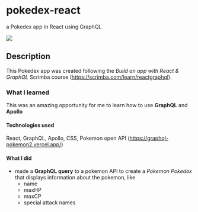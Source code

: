 # pokedex-react
a Pokedex app in React using GraphQL

![](Pokedex.gif)

## Description
This Pokedex app was created following the *Build an app with React & GraphQL* Scrimba course (https://scrimba.com/learn/reactgraphql).

### What I learned
This was an amazing opportunity for me to learn how to use **GraphQL** and **Apollo**

#### Technologies used
React, GraphQL,  Apollo, CSS, Pokemon open API (https://graphql-pokemon2.vercel.app/)

#### What I did
- made a **GraphQL query** to a pokemon API to create a *Pokemon Pokedex* that displays information about the pokemon, like
    - name
    - maxHP
    - maxCP
    - special attack names

